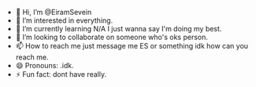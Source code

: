 - 👋 Hi, I’m @EiramSevein
- 👀 I’m interested in everything.
- 🌱 I’m currently learning N/A I just wanna say I'm doing my best.
- 💞️ I’m looking to collaborate on someone who's oks person.
- 📫 How to reach me just message me ES or something idk how can you reach me.
- 😄 Pronouns: .idk.
- ⚡ Fun fact: dont have really.

<!---
EiramSevein/EiramSevein is a ✨ special ✨ repository because its `README.md` (this file) appears on your GitHub profile.
You can click the Preview link to take a look at your changes.
--->
